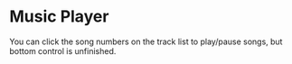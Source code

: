 # Music Player
You can click the song numbers on the track list to play/pause songs, but bottom control is unfinished.
